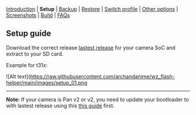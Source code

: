 [Introduction](README.md) | **Setup** | [Backup](README_backup.md) | [Restore](README_restore.md) | [Switch profile](README_switch_profile.md) | [Other options](README_other_options.md) | [Screenshots](README_screenshots.md) | [Build](README_build.md) | [FAQs](README_FAQs.md)



## Setup guide

Download the correct release [lastest release](https://github.com/archandanime/wz_flash-helper/releases/latest) for your camera SoC and extract to your SD card.

Example for t31x:

![Alt text](https://raw.githubusercontent.com/archandanime/wz_flash-helper/main/images/setup_01.png

-----
**Note:** If your camera is Pan v2 or v2, you need to update your bootloader to with lastest release using this [this guide](https://github.com/gtxaspec/wz_mini_hacks/wiki/Setup-&-Installation) first.
